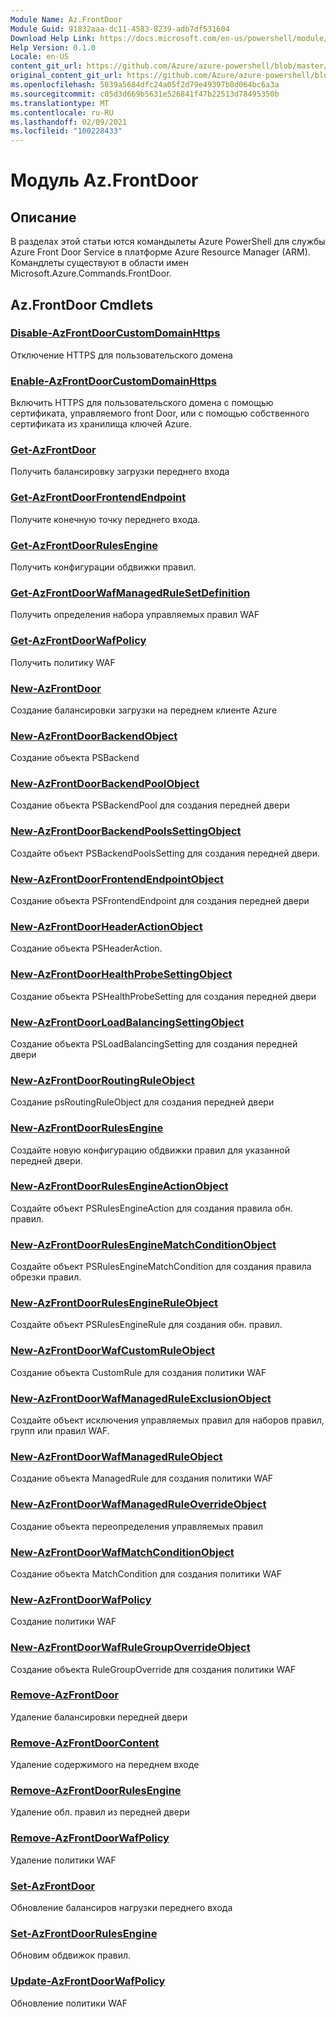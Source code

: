 ```yaml
---
Module Name: Az.FrontDoor
Module Guid: 91832aaa-dc11-4583-8239-adb7df531604
Download Help Link: https://docs.microsoft.com/en-us/powershell/module/az.frontdoor
Help Version: 0.1.0
Locale: en-US
content_git_url: https://github.com/Azure/azure-powershell/blob/master/src/FrontDoor/FrontDoor/help/Az.FrontDoor.md
original_content_git_url: https://github.com/Azure/azure-powershell/blob/master/src/FrontDoor/FrontDoor/help/Az.FrontDoor.md
ms.openlocfilehash: 5039a5684dfc24a05f2d79e49397b8d064bc6a3a
ms.sourcegitcommit: c05d3d669b5631e526841f47b22513d78495350b
ms.translationtype: MT
ms.contentlocale: ru-RU
ms.lasthandoff: 02/09/2021
ms.locfileid: "100228433"
---
```

# Модуль Az.FrontDoor
## Описание
В разделах этой статьи ются командылеты Azure PowerShell для службы Azure Front Door Service в платформе Azure Resource Manager (ARM). Командлеты существуют в области имен Microsoft.Azure.Commands.FrontDoor.

## Az.FrontDoor Cmdlets
### [Disable-AzFrontDoorCustomDomainHttps](Disable-AzFrontDoorCustomDomainHttps.md)
Отключение HTTPS для пользовательского домена

### [Enable-AzFrontDoorCustomDomainHttps](Enable-AzFrontDoorCustomDomainHttps.md)
Включить HTTPS для пользовательского домена с помощью сертификата, управляемого front Door, или с помощью собственного сертификата из хранилища ключей Azure.

### [Get-AzFrontDoor](Get-AzFrontDoor.md)
Получить балансировку загрузки переднего входа

### [Get-AzFrontDoorFrontendEndpoint](Get-AzFrontDoorFrontendEndpoint.md)
Получите конечную точку переднего входа.

### [Get-AzFrontDoorRulesEngine](Get-AzFrontDoorRulesEngine.md)
Получить конфигурации обдвижки правил.

### [Get-AzFrontDoorWafManagedRuleSetDefinition](Get-AzFrontDoorWafManagedRuleSetDefinition.md)
Получить определения набора управляемых правил WAF

### [Get-AzFrontDoorWafPolicy](Get-AzFrontDoorWafPolicy.md)
Получить политику WAF

### [New-AzFrontDoor](New-AzFrontDoor.md)
Создание балансировки загрузки на переднем клиенте Azure

### [New-AzFrontDoorBackendObject](New-AzFrontDoorBackendObject.md)
Создание объекта PSBackend

### [New-AzFrontDoorBackendPoolObject](New-AzFrontDoorBackendPoolObject.md)
Создание объекта PSBackendPool для создания передней двери

### [New-AzFrontDoorBackendPoolsSettingObject](New-AzFrontDoorBackendPoolsSettingObject.md)
Создайте объект PSBackendPoolsSetting для создания передней двери.

### [New-AzFrontDoorFrontendEndpointObject](New-AzFrontDoorFrontendEndpointObject.md)
Создание объекта PSFrontendEndpoint для создания передней двери

### [New-AzFrontDoorHeaderActionObject](New-AzFrontDoorHeaderActionObject.md)
Создание объекта PSHeaderAction.

### [New-AzFrontDoorHealthProbeSettingObject](New-AzFrontDoorHealthProbeSettingObject.md)
Создание объекта PSHealthProbeSetting для создания передней двери

### [New-AzFrontDoorLoadBalancingSettingObject](New-AzFrontDoorLoadBalancingSettingObject.md)
Создание объекта PSLoadBalancingSetting для создания передней двери

### [New-AzFrontDoorRoutingRuleObject](New-AzFrontDoorRoutingRuleObject.md)
Создание psRoutingRuleObject для создания передней двери

### [New-AzFrontDoorRulesEngine](New-AzFrontDoorRulesEngine.md)
Создайте новую конфигурацию обдвижки правил для указанной передней двери. 

### [New-AzFrontDoorRulesEngineActionObject](New-AzFrontDoorRulesEngineActionObject.md)
Создайте объект PSRulesEngineAction для создания правила обн. правил.

### [New-AzFrontDoorRulesEngineMatchConditionObject](New-AzFrontDoorRulesEngineMatchConditionObject.md)
Создайте объект PSRulesEngineMatchCondition для создания правила обрезки правил.

### [New-AzFrontDoorRulesEngineRuleObject](New-AzFrontDoorRulesEngineRuleObject.md)
Создайте объект PSRulesEngineRule для создания обн. правил.

### [New-AzFrontDoorWafCustomRuleObject](New-AzFrontDoorWafCustomRuleObject.md)
Создание объекта CustomRule для создания политики WAF

### [New-AzFrontDoorWafManagedRuleExclusionObject](New-AzFrontDoorWafManagedRuleExclusionObject.md)
Создайте объект исключения управляемых правил для наборов правил, групп или правил WAF.

### [New-AzFrontDoorWafManagedRuleObject](New-AzFrontDoorWafManagedRuleObject.md)
Создание объекта ManagedRule для создания политики WAF

### [New-AzFrontDoorWafManagedRuleOverrideObject](New-AzFrontDoorWafManagedRuleOverrideObject.md)
Создание объекта переопределения управляемых правил

### [New-AzFrontDoorWafMatchConditionObject](New-AzFrontDoorWafMatchConditionObject.md)
Создание объекта MatchCondition для создания политики WAF

### [New-AzFrontDoorWafPolicy](New-AzFrontDoorWafPolicy.md)
Создание политики WAF

### [New-AzFrontDoorWafRuleGroupOverrideObject](New-AzFrontDoorWafRuleGroupOverrideObject.md)
Создание объекта RuleGroupOverride для создания политики WAF

### [Remove-AzFrontDoor](Remove-AzFrontDoor.md)
Удаление балансировки передней двери

### [Remove-AzFrontDoorContent](Remove-AzFrontDoorContent.md)
Удаление содержимого на переднем входе

### [Remove-AzFrontDoorRulesEngine](Remove-AzFrontDoorRulesEngine.md)
Удаление обл. правил из передней двери

### [Remove-AzFrontDoorWafPolicy](Remove-AzFrontDoorWafPolicy.md)
Удаление политики WAF

### [Set-AzFrontDoor](Set-AzFrontDoor.md)
Обновление балансиров нагрузки переднего входа

### [Set-AzFrontDoorRulesEngine](Set-AzFrontDoorRulesEngine.md)
Обновим обдвижок правил.

### [Update-AzFrontDoorWafPolicy](Update-AzFrontDoorWafPolicy.md)
Обновление политики WAF

